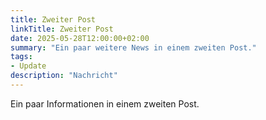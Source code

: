 ```yaml
---
title: Zweiter Post
linkTitle: Zweiter Post
date: 2025-05-28T12:00:00+02:00
summary: "Ein paar weitere News in einem zweiten Post."
tags:
- Update
description: "Nachricht"
---
```


Ein paar Informationen in einem zweiten Post.
